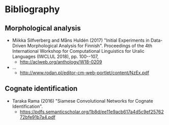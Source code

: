 

# Bibliography

## Morphological analysis

* Miikka Silfverberg and Måns Huldén (2017) "Initial Experiments in Data-Driven Morphological Analysis for Finnish". Proceedings of the 4th International Workshop for Computational Linguistics for Uralic Languages (IWCLUL 2018), pp. 100--107,
   * http://aclweb.org/anthology/W18-0209
* ...
   * http://www.rodan.pl/editor-cm-web-portlet/content/NzEx.pdf

## Cognate identification

* Taraka Rama (2016) "Siamese Convolutional Networks for Cognate Identification".
   * https://pdfs.semanticscholar.org/1b8d/ee11e9acb617a4d5c9ef2576272bfe91b7a4.pdf
